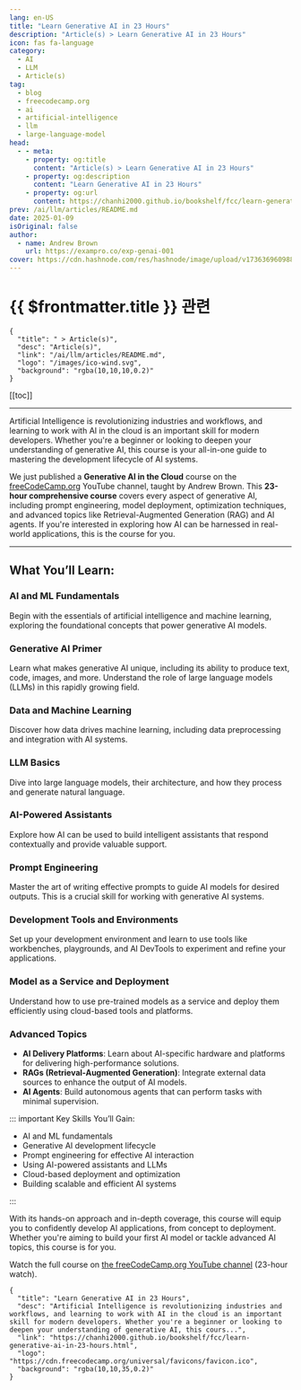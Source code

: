 ```yaml
---
lang: en-US
title: "Learn Generative AI in 23 Hours"
description: "Article(s) > Learn Generative AI in 23 Hours"
icon: fas fa-language
category:
  - AI
  - LLM
  - Article(s)
tag:
  - blog
  - freecodecamp.org
  - ai
  - artificial-intelligence
  - llm
  - large-language-model
head:
  - - meta:
    - property: og:title
      content: "Article(s) > Learn Generative AI in 23 Hours"
    - property: og:description
      content: "Learn Generative AI in 23 Hours"
    - property: og:url
      content: https://chanhi2000.github.io/bookshelf/fcc/learn-generative-ai-in-23-hours.html
prev: /ai/llm/articles/README.md
date: 2025-01-09
isOriginal: false
author:
  - name: Andrew Brown
    url: https://exampro.co/exp-genai-001
cover: https://cdn.hashnode.com/res/hashnode/image/upload/v1736369609882/91a5456e-e10e-4189-a8ea-7896198fdc65.png
---
```


# {{ $frontmatter.title }} 관련

```component VPCard
{
  "title": " > Article(s)",
  "desc": "Article(s)",
  "link": "/ai/llm/articles/README.md",
  "logo": "/images/ico-wind.svg",
  "background": "rgba(10,10,10,0.2)"
}
```

[[toc]]

---

<SiteInfo
  name="Learn Generative AI in 23 Hours"
  desc="Artificial Intelligence is revolutionizing industries and workflows, and learning to work with AI in the cloud is an important skill for modern developers. Whether you're a beginner or looking to deepen your understanding of generative AI, this cours..."
  url="https://freecodecamp.org/news/learn-generative-ai-in-23-hours"
  logo="https://cdn.freecodecamp.org/universal/favicons/favicon.ico"
  preview="https://cdn.hashnode.com/res/hashnode/image/upload/v1736369609882/91a5456e-e10e-4189-a8ea-7896198fdc65.png"/>

Artificial Intelligence is revolutionizing industries and workflows, and learning to work with AI in the cloud is an important skill for modern developers. Whether you're a beginner or looking to deepen your understanding of generative AI, this course is your all-in-one guide to mastering the development lifecycle of AI systems.

We just published a **Generative AI in the Cloud** course on the [<VPIcon icon="fa-brands fa-free-code-camp"/>freeCodeCamp.org](http://freeCodeCamp.org) YouTube channel, taught by Andrew Brown. This **23-hour comprehensive course** covers every aspect of generative AI, including prompt engineering, model deployment, optimization techniques, and advanced topics like Retrieval-Augmented Generation (RAG) and AI agents. If you're interested in exploring how AI can be harnessed in real-world applications, this is the course for you.

---

## What You’ll Learn:

### AI and ML Fundamentals

Begin with the essentials of artificial intelligence and machine learning, exploring the foundational concepts that power generative AI models.

### Generative AI Primer

Learn what makes generative AI unique, including its ability to produce text, code, images, and more. Understand the role of large language models (LLMs) in this rapidly growing field.

### Data and Machine Learning

Discover how data drives machine learning, including data preprocessing and integration with AI systems.

### LLM Basics

Dive into large language models, their architecture, and how they process and generate natural language.

### AI-Powered Assistants

Explore how AI can be used to build intelligent assistants that respond contextually and provide valuable support.

### Prompt Engineering

Master the art of writing effective prompts to guide AI models for desired outputs. This is a crucial skill for working with generative AI systems.

### Development Tools and Environments

Set up your development environment and learn to use tools like workbenches, playgrounds, and AI DevTools to experiment and refine your applications.

### Model as a Service and Deployment

Understand how to use pre-trained models as a service and deploy them efficiently using cloud-based tools and platforms.

### Advanced Topics

- **AI Delivery Platforms**: Learn about AI-specific hardware and platforms for delivering high-performance solutions.
- **RAGs (Retrieval-Augmented Generation)**: Integrate external data sources to enhance the output of AI models.
- **AI Agents**: Build autonomous agents that can perform tasks with minimal supervision.

::: important Key Skills You’ll Gain:

- AI and ML fundamentals
- Generative AI development lifecycle
- Prompt engineering for effective AI interaction
- Using AI-powered assistants and LLMs
- Cloud-based deployment and optimization
- Building scalable and efficient AI systems

:::

With its hands-on approach and in-depth coverage, this course will equip you to confidently develop AI applications, from concept to deployment. Whether you're aiming to build your first AI model or tackle advanced AI topics, this course is for you.

Watch the full course on [<VPIcon icon="fa-brands fa-youtube"/>the freeCodeCamp.org YouTube channel](https://youtu.be/nJ25yl34Uqw) (23-hour watch).

<VidStack src="youtube/nJ25yl34Uqw" />

<!-- TODO: add ARTICLE CARD -->
```component VPCard
{
  "title": "Learn Generative AI in 23 Hours",
  "desc": "Artificial Intelligence is revolutionizing industries and workflows, and learning to work with AI in the cloud is an important skill for modern developers. Whether you're a beginner or looking to deepen your understanding of generative AI, this cours...",
  "link": "https://chanhi2000.github.io/bookshelf/fcc/learn-generative-ai-in-23-hours.html",
  "logo": "https://cdn.freecodecamp.org/universal/favicons/favicon.ico",
  "background": "rgba(10,10,35,0.2)"
}
```
